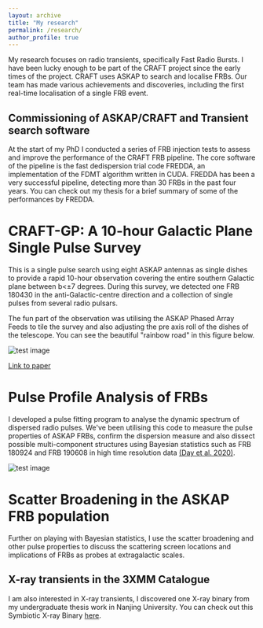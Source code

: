 ```yaml
---
layout: archive
title: "My research"
permalink: /research/
author_profile: true
---
```



My research focuses on radio transients, specifically Fast Radio Bursts. I have been lucky enough to be part of the CRAFT project since the early times of the project. CRAFT uses ASKAP to search and localise FRBs. Our team has made various achievements and discoveries, including the first real-time localisation of a single FRB event.

## Commissioning of ASKAP/CRAFT and Transient search software
At the start of my PhD I conducted a series of FRB injection tests to assess and improve the performance of the CRAFT FRB pipeline. 
The core software of the pipeline is the fast dedispersion trial code FREDDA, an implementation of the FDMT algorithm written in CUDA.
FREDDA has been a very successful pipeline, detecting more than 30 FRBs in the past four years.
You can check out my thesis for a brief summary of some of the performances by FREDDA.

# CRAFT-GP: A 10-hour Galactic Plane Single Pulse Survey

This is a single pulse search using eight ASKAP antennas as single dishes to provide a rapid 10-hour observation covering the entire southern Galactic plane between b<±7 degrees. During this survey, we detected one FRB 180430 in the anti-Galactic-centre direction and a collection of single pulses from several radio pulsars.

The fun part of the observation was utilising the ASKAP Phased Array Feeds to tile the survey and also adjusting the pre axis roll of the dishes of the telescope.
You can see the beautiful "rainbow road" in this figure below.

![test image](/images/500x300.png 'Test')

[Link to paper](https://ui.adsabs.harvard.edu/abs/2019MNRAS.486..166Q/abstract)
# Pulse Profile Analysis of FRBs

I developed a pulse fitting program to analyse the dynamic spectrum of dispersed radio pulses.
We've been utilising this code to measure the pulse properties of ASKAP FRBs, confirm the dispersion measure and also dissect possible multi-component structures using Bayesian statistics such as FRB 180924 and FRB 190608 in high time resolution data [(Day et al. 2020)](https://ui.adsabs.harvard.edu/abs/2020MNRAS.497.3335D/abstract).

![test image](/images/500x300.png 'Test')

# Scatter Broadening in the ASKAP FRB population

Further on playing with Bayesian statistics, I use the scatter broadening and other pulse properties to discuss the scattering screen locations and implications of FRBs as probes at extragalactic scales.


## X-ray transients in the 3XMM Catalogue
I am also interested in X-ray transients, I discovered one X-ray binary from my undergraduate thesis work in Nanjing University. 
You can check out this Symbiotic X-ray Binary [here](https://ui.adsabs.harvard.edu/abs/2017ApJ...847...44Q/abstract).
